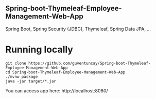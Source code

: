 ## Spring-boot-Thymeleaf-Employee-Management-Web-App
Spring Boot, Spring Security (JDBC), Thymeleaf, Spring Data JPA, ...

# Running locally
```
git clone https://github.com/guventuncay/Spring-boot-Thymeleaf-Employee-Management-Web-App
cd Spring-boot-Thymeleaf-Employee-Management-Web-App
./mvnw package
java -jar target/*.jar
```
You can access app here: http://localhost:8080/
